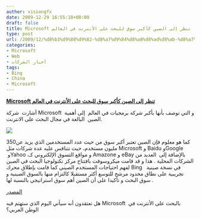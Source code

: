 ```yaml
---
author: visiongfx
date: 2009-12-29 16:55:18+00:00
draft: false
title: Microsoft تنظر إلى الصين كأكبر سوق للبحث على الأنترنت في العالم
type: post
url: /2009/12/%d8%b3%d9%88%d9%82-%d8%a7%d9%84%d8%a8%d8%ad%d8%ab-%d8%a7%d9%84%d8%b5%d9%8a%d9%86%d9%8a%d8%a9-%d8%b9%d9%84%d9%89-%d8%b1%d8%a3%d8%b3-%d8%a3%d9%88%d9%84%d9%88%d9%8a%d8%a7%d8%aa-%d9%85%d9%8a%d9%83%d8%b1/
categories:
- Microsoft
- Web
- أخبار الشركات
tags:
- Bing
- China
- Microsoft
---
```


[**Microsoft تنظر إلى الصين كأكبر سوق للبحث على الأنترنت في العالم**](https://www.it-scoop.com/2009/12/%d8%b3%d9%88%d9%82-%d8%a7%d9%84%d8%a8%d8%ad%d8%ab-%d8%a7%d9%84%d8%b5%d9%8a%d9%86%d9%8a%d8%a9-%d8%b9%d9%84%d9%89-%d8%b1%d8%a3%d8%b3-%d8%a3%d9%88%d9%84%d9%88%d9%8a%d8%a7%d8%aa-%d9%85%d9%8a%d9%83%d8%b1/)


أشارت  شركة Microsoft  و التي توصف بأنها بأكبر شركة برمجيات في العالم  إلى أهمية الصين  البالغة في مجال البحث على الانترنت.

[![](https://www.it-scoop.com/wp-content/uploads/2009/12/MicrosoftInChina.png)
](https://www.it-scoop.com/2009/12/%d8%b3%d9%88%d9%82-%d8%a7%d9%84%d8%a8%d8%ad%d8%ab-%d8%a7%d9%84%d8%b5%d9%8a%d9%86%d9%8a%d8%a9-%d8%b9%d9%84%d9%89-%d8%b1%d8%a3%d8%b3-%d8%a3%d9%88%d9%84%d9%88%d9%8a%d8%a7%d8%aa-%d9%85%d9%8a%d9%83%d8%b1/)

كما هو معلوم فإن الصين تعتبر أكبر سوق من حيث عدد المستخدمين الذي يزيد عن350 مليون مستخدم، حيث تتنافس عليه عدة شركات مثل Microsoft و Baidu وGoogle  وYahoo ،و مواقع التسوق الإلكتروني كـ Amazone و eBay بالإضافة إلى  العديد من الشركات المحلية .
هذا و قد قامت ميكروسوفت بافتتاح مركز تكنولوجيا البحث في الصين لفهم احتياجات المستخدم الصيني كما قامت بإطلاق محرك Bing   في نسخة صينية تجريبية على نطاق محدود مرشح للتوسع أكثر مستقبلا كالتزام منها بالسوق الصينية و سوق البحث و تأكيدا على أن الصين أهم سوق استراتيجي بالنسبة لها .

[المصدر](http://www.dailytech.com/Microsoft+Calls+China+Most+Important+Search+Market/article17239.htm)

هل تعتقدون أنه سيأتي اليوم الذي ستهتم فيه Microsoft  بالبحث على الأنترنت في الوطن العربي؟
